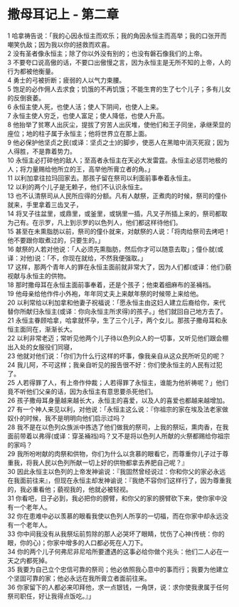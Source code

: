 # 撒母耳记上 - 第二章
  
 1 哈拿祷告说：「我的心因永恒主而欢乐；我的角因永恒主而高举；我的口张开而嘲笑仇敌；因为我以你的拯救而欢喜。  
 2 没有圣者像永恒主；除了你以外没有别的；也没有磐石像我们的上帝。  
 3 不要夸口说高傲的话，不要口出傲慢之言，因为永恒主是无所不知的上帝，人的行为都被他衡量。  
 4 勇士的弓被折断；疲弱的人以气力束腰。  
 5 饱足的必作佣人去求食；饥饿的不再饥饿；不能生育的生了七个儿子；多有儿女的反倒衰萎。  
 6 永恒主使人死，也使人活；使人下阴间，也使人上来。  
 7 永恒主使人穷乏，也使人富足；使人降低，也使人升高。  
 8 他抬举了贫寒人出灰尘，提拔了穷苦人出灰堆，使他们和王子同坐，承继荣显的座位；地的柱子属于永恒主；他将世界立在那上面。  
 9 他必保护他坚贞之民(或译：坚贞之士)的脚步，使恶人在黑暗中消灭死寂；因为人得胜，不是靠着势力。  
 10 永恒主必打碎他的敌人；至高者永恒主在天必大发雷霆。永恒主必惩罚地极的人；将力量赐给他所立的王，高举他所膏立者的角。」  
 11 以利加拿往拉玛回家去。那孩子留在祭司以利面前事奉着永恒主。  
 12 以利的两个儿子是无赖子，他们不认识永恒主。  
 13 也不认清祭司从人民所应得的分额。凡有人献祭，正煮肉的时候，祭司的僮仆就来，手里拿着三齿叉子，  
 14 将叉子往盆里，或鼎里，或釜里，或锅里一插，凡叉子所插上来的，祭司都取为己有。在示罗，凡上到示罗的以色列人，他们都这样待他们。  
 15 甚至在未熏脂肪以前，祭司的僮仆就来，对献祭的人说：「将肉给祭司去烤吧！他不要跟你取煮过的，只要生的。」  
 16 献祭的人若对他说：「人必须先熏脂肪，然后你才可以随意去取」；僮仆就(或译：对他)说：「不，你现在就给，不然我便强取。」  
 17 这样，那两个青年人的罪在永恒主面前就非常大了，因为人们都(或译：他们)藐视献与永恒主的供物。  
 18 那时撒母耳在永恒主面前事奉着，还是个孩子；他束着细麻布的圣裲裆。  
 19 他母亲给他作件小外袍，年年同丈夫上来献年祭的时候带上来给他。  
 20 以利常给以利加拿和他妻子祝福说：「愿永恒主由这妇人建立后裔给你，来代替你所献归永恒主(或译：你向永恒主所求得)的孩子。」他们就回自己地方去了。  
 21 永恒主眷顾哈拿，哈拿就怀孕，生了三个儿子，两个女儿。那孩子撒母耳和永恒主面同在，渐渐长大。  
 22 以利非常老迈；常听见他两个儿子待以色列众人的一切事，又听见他们跟会棚出入处的女服役们同寝，  
 23 他就对他们说：「你们为什么行这样的坏事，像我亲自从这众民所听见的呢？  
 24 我儿阿，不可这样；我亲自听见的报告很不好：你们使永恒主的人民有过犯了。  
 25 人若得罪了人，有上帝作仲裁；人若得罪了永恒主，谁能为他祈祷呢？」他们竟不听他们父亲的话，因为永恒主有意思要杀死他们。  
 26 孩子撒母耳身量越来越长大，永恒主的喜爱，以及人的喜爱也都越来越增加。  
 27 有一个神人来见以利，对他说：「永恒主这么说：『你祖宗的家在埃及法老家做奴仆的时候，我不是明明向他们启示过吗？  
 28 我不是在以色列众族派中拣选了他们做我的祭司，上我的祭坛，熏肉香，在我面前带着以弗得(或译：穿圣裲裆)吗？又不是将以色列人所献的火祭都赐给你祖宗的家吗？  
 29 我所吩咐献的肉祭和供物，你们为什么以贪慕的眼看它，而尊重你儿子过于尊重我，将我人民以色列所献一切上好的供物都拿去养肥自己呢？』  
 30 因此永恒主以色列的上帝发神谕说：『我固然曾经说过：你和你父的家必永远在我面前往来』，但现在永恒主却发神谕说：『我绝不容你们这样行了，因为尊重我的，我必重看他；藐视我的，他就必被轻视。  
 31 你看吧，日子必到，我必把你的膀臂，和你父的家的膀臂砍下来，使你家中没有一个老年人。  
 32 你在患难中必以羡慕的眼看我使以色列人所享的一切福，而在你家中却永远没有一个老年人。  
 33 你中间我没有从我祭坛前剪除的那人必哭坏了眼睛，忧伤了心神(传统：你的眼，你的心)；你家中增多的人口都必死在人刀下。  
 34 你的两个儿子何弗尼非尼哈所要遭遇的这事必给你做个兆头：他们二人必在一天之内都死掉。  
 35 我要为自己立个忠信可靠的祭司；他必依照我心意中的事而行；我要为他建立个坚固可靠的家；他必永远在我所膏立者面前往来。  
 36 你家留下的人都必来叩拜他，求一点银钱，一角饼，说：求你使我隶属于任何祭司职任，好让我得点饭吃。』」